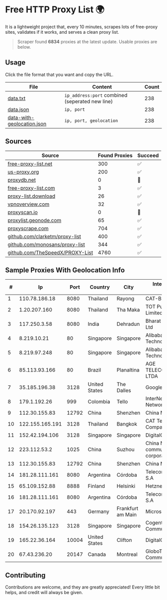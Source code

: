 
# Free HTTP Proxy List 🌍

It is a lightweight project that, every 10 minutes, scrapes lots of free-proxy sites, validates if it works, and serves a clean proxy list.


> Scraper found **6834** proxies at the latest update. Usable proxies are below.

## Usage

Click the file format that you want and copy the URL.


|File|Content|Count|
|----|-------|-----|
|[data.txt](https://raw.githubusercontent.com/themiralay/Proxy-List-World/master/data.txt)|`ip_address:port` combined (seperated new line)|238|
|[data.json](https://raw.githubusercontent.com/themiralay/Proxy-List-World/master/data.json)|`ip, port`|238|
|[data-with-geolocation.json](https://raw.githubusercontent.com/themiralay/Proxy-List-World/master/data-with-geolocation.json)|`ip, port, geolocation`|238|

## Sources

|Source|Found Proxies|Succeed|
|------|-------------|-------|
|[free-proxy-list.net](https://free-proxy-list.net)|300|✅|
|[us-proxy.org](https://www.us-proxy.org)|200|✅|
|[proxydb.net](http://proxydb.net)|0|🚫|
|[free-proxy-list.com](https://free-proxy-list.com/?page=&port=&type%5B%5D=http&type%5B%5D=https&up_time=0&search=Search)|3|✅|
|[proxy-list.download](https://www.proxy-list.download/HTTP)|26|✅|
|[vpnoverview.com](https://vpnoverview.com/privacy/anonymous-browsing/free-proxy-servers)|32|✅|
|[proxyscan.io](https://www.proxyscan.io)|0|🚫|
|[proxylist.geonode.com](https://proxylist.geonode.com/api/proxy-list?limit=300&page=1&sort_by=lastChecked&sort_type=desc&protocols=http,https)|65|✅|
|[proxyscrape.com](https://api.proxyscrape.com/v2/?request=displayproxies&protocol=http&timeout=10000&country=all&ssl=all&anonymity=all)|704|✅|
|[github.com/clarketm/proxy-list](https://raw.githubusercontent.com/clarketm/proxy-list/master/proxy-list-raw.txt)|400|✅|
|[github.com/monosans/proxy-list](https://raw.githubusercontent.com/monosans/proxy-list/main/proxies/http.txt)|344|✅|
|[github.com/TheSpeedX/PROXY-List](https://raw.githubusercontent.com/TheSpeedX/PROXY-List/master/http.txt)|4760|✅|


## Sample Proxies With Geolocation Info

|#|Ip|Port|Country|City|Internet Service Provider|
|-|--|----|-------|----|-------------------------|
|1|110.78.186.18|8080|Thailand|Rayong|CAT-BB|
|2|1.20.207.160|8080|Thailand|Tha Maka|TOT Public Company Limited|
|3|117.250.3.58|8080|India|Dehradun|Bharat Sanchar Nigam Ltd|
|4|8.219.10.21|80|Singapore|Singapore|Alibaba (US) Technology Co., Ltd.|
|5|8.219.97.248|80|Singapore|Singapore|Alibaba (US) Technology Co., Ltd.|
|6|85.113.93.166|80|Brazil|Planaltina|AGE TELECOMUNICACOES LTDA|
|7|35.185.196.38|3128|United States|The Dalles|Google LLC|
|8|179.1.192.26|999|Colombia|Tello|InterNexa Global Network|
|9|112.30.155.83|12792|China|Shenzhen|China Mobile|
|10|122.155.165.191|3128|Thailand|Bangkok|CAT Telecom Public Company Limited|
|11|152.42.194.106|3128|Singapore|Singapore|DigitalOcean, LLC|
|12|223.112.53.2|1025|China|Suzhou|China Mobile communications corporation|
|13|112.30.155.83|12792|China|Shenzhen|China Mobile|
|14|181.28.111.161|8080|Argentina|Córdoba|Telecom Argentina S.A|
|15|65.109.152.88|8888|Finland|Helsinki|Hetzner Online GmbH|
|16|181.28.111.161|8080|Argentina|Córdoba|Telecom Argentina S.A|
|17|20.170.92.197|443|Germany|Frankfurt am Main|Microsoft Corporation|
|18|154.26.135.123|3128|Singapore|Singapore|Cogent Communications|
|19|165.22.36.164|10004|United States|Clifton|DigitalOcean, LLC|
|20|67.43.236.20|20147|Canada|Montreal|GloboTech Communications|



## Contributing

Contributions are welcome, and they are greatly appreciated! Every
little bit helps, and credit will always be given.

